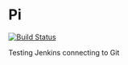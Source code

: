 # Pi
[![Build Status](http://ec2-3-129-246-212.us-east-2.compute.amazonaws.com/buildStatus/icon?job=github-pipeline)](http://ec2-3-129-246-212.us-east-2.compute.amazonaws.com/job/github-pipeline/)


Testing Jenkins connecting to Git
